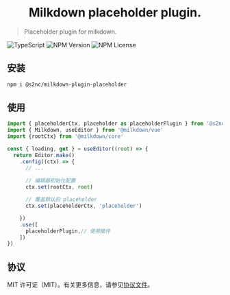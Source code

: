 <h1 align="center"> Milkdown placeholder plugin. </h1>

> Placeholder plugin for milkdown.

![TypeScript](https://img.shields.io/badge/%3C%2F%3E-TypeScript-blue?style=flat&labelColor=black)
![NPM Version](https://img.shields.io/npm/v/%40s2nc%2Fmilkdown-plugin-placeholder?style=flat)
![NPM License](https://img.shields.io/npm/l/%40s2nc%2Fmilkdown-plugin-placeholder?style=flat)

## 安装

```bash
npm i @s2nc/milkdown-plugin-placeholder
```

## 使用

```js
import { placeholderCtx, placeholder as placeholderPlugin } from '@s2nc/milkdown-plugin-placeholder'
import { Milkdown, useEditor } from '@milkdown/vue'
import {rootCtx} from '@milkdown/core'

const { loading, get } = useEditor((root) => {
  return Editor.make()
    .config((ctx) => {
      // ...
      
      // 编辑器初始化配置
      ctx.set(rootCtx, root)

      // 覆盖默认的 placeholder
      ctx.set(placeholderCtx, 'placeholder')

    })
    .use([
      placeholderPlugin,// 使用插件
    ])
})
```

## 协议

MIT 许可证（MIT）。有关更多信息，请参见[协议文件](LICENSE)。